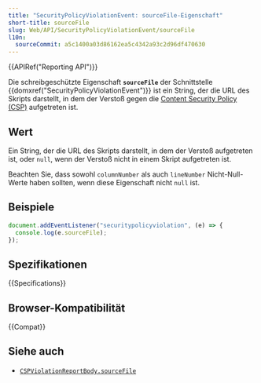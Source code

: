 ```yaml
---
title: "SecurityPolicyViolationEvent: sourceFile-Eigenschaft"
short-title: sourceFile
slug: Web/API/SecurityPolicyViolationEvent/sourceFile
l10n:
  sourceCommit: a5c1400a03d86162ea5c4342a93c2d96df470630
---
```


{{APIRef("Reporting API")}}

Die schreibgeschützte Eigenschaft **`sourceFile`** der Schnittstelle {{domxref("SecurityPolicyViolationEvent")}} ist ein String, der die URL des Skripts darstellt, in dem der Verstoß gegen die [Content Security Policy (CSP)](/de/docs/Web/HTTP/CSP) aufgetreten ist.

## Wert

Ein String, der die URL des Skripts darstellt, in dem der Verstoß aufgetreten ist, oder `null`, wenn der Verstoß nicht in einem Skript aufgetreten ist.

Beachten Sie, dass sowohl `columnNumber` als auch `lineNumber` Nicht-Null-Werte haben sollten, wenn diese Eigenschaft nicht `null` ist.

## Beispiele

```js
document.addEventListener("securitypolicyviolation", (e) => {
  console.log(e.sourceFile);
});
```

## Spezifikationen

{{Specifications}}

## Browser-Kompatibilität

{{Compat}}

## Siehe auch

- [`CSPViolationReportBody.sourceFile`](/de/docs/Web/API/CSPViolationReportBody#cspviolationreportbody.sourcefile)
